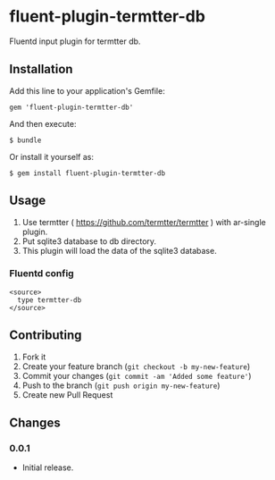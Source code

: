# fluent-plugin-termtter-db

Fluentd input plugin for termtter db.

## Installation

Add this line to your application's Gemfile:

    gem 'fluent-plugin-termtter-db'

And then execute:

    $ bundle

Or install it yourself as:

    $ gem install fluent-plugin-termtter-db

## Usage

1. Use termtter ( https://github.com/termtter/termtter ) with ar-single plugin.
2. Put sqlite3 database to db directory.
3. This plugin will load the data of the sqlite3 database.

### Fluentd config

    <source>
      type termtter-db
    </source>

## Contributing

1. Fork it
2. Create your feature branch (`git checkout -b my-new-feature`)
3. Commit your changes (`git commit -am 'Added some feature'`)
4. Push to the branch (`git push origin my-new-feature`)
5. Create new Pull Request

## Changes

### 0.0.1

* Initial release.
